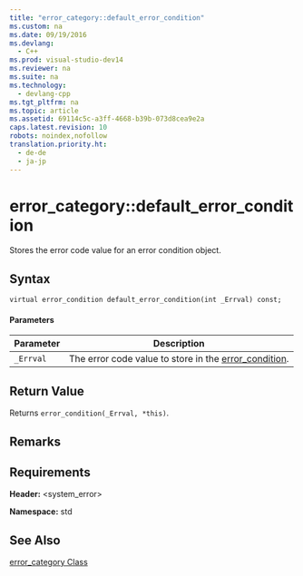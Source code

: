 ```yaml
---
title: "error_category::default_error_condition"
ms.custom: na
ms.date: 09/19/2016
ms.devlang: 
  - C++
ms.prod: visual-studio-dev14
ms.reviewer: na
ms.suite: na
ms.technology: 
  - devlang-cpp
ms.tgt_pltfrm: na
ms.topic: article
ms.assetid: 69114c5c-a3ff-4668-b39b-073d8cea9e2a
caps.latest.revision: 10
robots: noindex,nofollow
translation.priority.ht: 
  - de-de
  - ja-jp
---
```

# error_category::default_error_condition
Stores the error code value for an error condition object.  
  
## Syntax  
  
```  
virtual error_condition default_error_condition(int _Errval) const;  
```  
  
#### Parameters  
  
|Parameter|Description|  
|---------------|-----------------|  
|`_Errval`|The error code value to store in the [error_condition](../vs140/error_condition-Class.md).|  
  
## Return Value  
 Returns `error_condition(_Errval, *this)`.  
  
## Remarks  
  
## Requirements  
 **Header:** <system_error>  
  
 **Namespace:** std  
  
## See Also  
 [error_category Class](../vs140/error_category-Class.md)